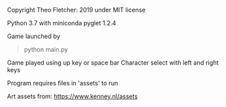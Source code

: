 Copyright Theo Fletcher: 2019 under MIT license

Python 3.7 with miniconda
pyglet 1.2.4 

Game launched by
> python main.py

Game played using up key or space bar
Character select with left and right keys

Program requires files in 'assets' to run

Art assets from:
https://www.kenney.nl/assets
